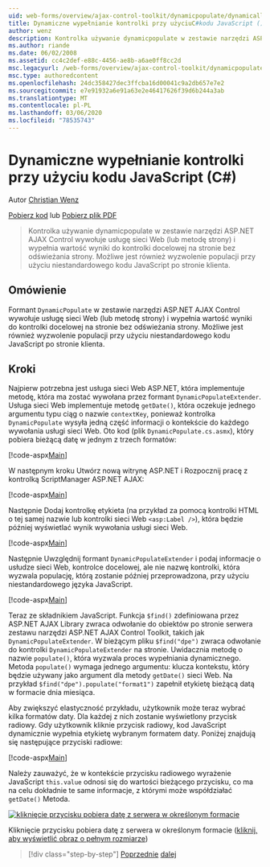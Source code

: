 ```yaml
---
uid: web-forms/overview/ajax-control-toolkit/dynamicpopulate/dynamically-populating-a-control-using-javascript-code-cs
title: Dynamiczne wypełnianie kontrolki przy użyciuC#kodu JavaScript () | Microsoft Docs
author: wenz
description: Kontrolka używanie dynamicpopulate w zestawie narzędzi ASP.NET AJAX Control wywołuje usługę sieci Web (lub metodę strony) i wypełnia wartość wyniki do kontrolki docelowej na t...
ms.author: riande
ms.date: 06/02/2008
ms.assetid: cc4c2def-e88c-4456-ae8b-a6ae0ff8cc2d
msc.legacyurl: /web-forms/overview/ajax-control-toolkit/dynamicpopulate/dynamically-populating-a-control-using-javascript-code-cs
msc.type: authoredcontent
ms.openlocfilehash: 24dc358427dec3ffcba16d00041c9a2db657e7e2
ms.sourcegitcommit: e7e91932a6e91a63e2e46417626f39d6b244a3ab
ms.translationtype: MT
ms.contentlocale: pl-PL
ms.lasthandoff: 03/06/2020
ms.locfileid: "78535743"
---
```

# <a name="dynamically-populating-a-control-using-javascript-code-c"></a>Dynamiczne wypełnianie kontrolki przy użyciu kodu JavaScript (C#)

Autor [Christian Wenz](https://github.com/wenz)

[Pobierz kod](https://download.microsoft.com/download/d/8/f/d8f2f6f9-1b7c-46ad-9252-e1fc81bdea3e/dynamicpopulate1.cs.zip) lub [Pobierz plik PDF](https://download.microsoft.com/download/b/6/a/b6ae89ee-df69-4c87-9bfb-ad1eb2b23373/dynamicpopulate1CS.pdf)

> Kontrolka używanie dynamicpopulate w zestawie narzędzi ASP.NET AJAX Control wywołuje usługę sieci Web (lub metodę strony) i wypełnia wartość wyniki do kontrolki docelowej na stronie bez odświeżania strony. Możliwe jest również wyzwolenie populacji przy użyciu niestandardowego kodu JavaScript po stronie klienta.

## <a name="overview"></a>Omówienie

Formant `DynamicPopulate` w zestawie narzędzi ASP.NET AJAX Control wywołuje usługę sieci Web (lub metodę strony) i wypełnia wartość wyniki do kontrolki docelowej na stronie bez odświeżania strony. Możliwe jest również wyzwolenie populacji przy użyciu niestandardowego kodu JavaScript po stronie klienta.

## <a name="steps"></a>Kroki

Najpierw potrzebna jest usługa sieci Web ASP.NET, która implementuje metodę, która ma zostać wywołana przez formant `DynamicPopulateExtender`. Usługa sieci Web implementuje metodę `getDate()`, która oczekuje jednego argumentu typu ciąg o nazwie `contextKey`, ponieważ kontrolka `DynamicPopulate` wysyła jedną część informacji o kontekście do każdego wywołania usługi sieci Web. Oto kod (plik `DynamicPopulate.cs.asmx`), który pobiera bieżącą datę w jednym z trzech formatów:

[!code-aspx[Main](dynamically-populating-a-control-using-javascript-code-cs/samples/sample1.aspx)]

W następnym kroku Utwórz nową witrynę ASP.NET i Rozpocznij pracę z kontrolką ScriptManager ASP.NET AJAX:

[!code-aspx[Main](dynamically-populating-a-control-using-javascript-code-cs/samples/sample2.aspx)]

Następnie Dodaj kontrolkę etykieta (na przykład za pomocą kontrolki HTML o tej samej nazwie lub kontrolki sieci Web `<asp:Label />`), która będzie później wyświetlać wynik wywołania usługi sieci Web.

[!code-aspx[Main](dynamically-populating-a-control-using-javascript-code-cs/samples/sample3.aspx)]

Następnie Uwzględnij formant `DynamicPopulateExtender` i podaj informacje o usłudze sieci Web, kontrolce docelowej, ale nie nazwę kontrolki, która wyzwala populację, którą zostanie później przeprowadzona, przy użyciu niestandardowego języka JavaScript.

[!code-aspx[Main](dynamically-populating-a-control-using-javascript-code-cs/samples/sample4.aspx)]

Teraz ze składnikiem JavaScript. Funkcja `$find()` zdefiniowana przez ASP.NET AJAX Library zwraca odwołanie do obiektów po stronie serwera zestawu narzędzi ASP.NET AJAX Control Toolkit, takich jak `DynamicPopulateExtender`. W bieżącym pliku `$find("dpe")` zwraca odwołanie do kontrolki `DynamicPopulateExtender` na stronie. Uwidacznia metodę o nazwie `populate()`, która wyzwala proces wypełniania dynamicznego. Metoda `populate()` wymaga jednego argumentu: klucza kontekstu, który będzie używany jako argument dla metody `getDate()` sieci Web. Na przykład `$find("dpe").populate("format1")` zapełnił etykietę bieżącą datą w formacie dnia miesiąca.

Aby zwiększyć elastyczność przykładu, użytkownik może teraz wybrać kilka formatów daty. Dla każdej z nich zostanie wyświetlony przycisk radiowy. Gdy użytkownik kliknie przycisk radiowy, kod JavaScript dynamicznie wypełnia etykietę wybranym formatem daty. Poniżej znajdują się następujące przyciski radiowe:

[!code-aspx[Main](dynamically-populating-a-control-using-javascript-code-cs/samples/sample5.aspx)]

Należy zauważyć, że w kontekście przycisku radiowego wyrażenie JavaScript `this.value` odnosi się do wartości bieżącego przycisku, co ma na celu dokładnie te same informacje, z którymi może współdziałać `getDate()` Metoda.

[![kliknięcie przycisku pobiera datę z serwera w określonym formacie](dynamically-populating-a-control-using-javascript-code-cs/_static/image2.png)](dynamically-populating-a-control-using-javascript-code-cs/_static/image1.png)

Kliknięcie przycisku pobiera datę z serwera w określonym formacie ([kliknij, aby wyświetlić obraz o pełnym rozmiarze](dynamically-populating-a-control-using-javascript-code-cs/_static/image3.png))

> [!div class="step-by-step"]
> [Poprzednie](dynamically-populating-a-control-cs.md)
> [dalej](using-dynamicpopulate-with-a-user-control-and-javascript-cs.md)
